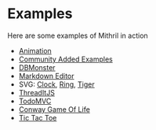 # Examples

Here are some examples of Mithril in action

- [Animation](http://cdn.rawgit.com/MithrilJS/mithril.js/master/examples/animation/mosaic.html)
- [Community Added Examples](https://how-to-mithril.js.org)
- [DBMonster](http://cdn.rawgit.com/MithrilJS/mithril.js/master/examples/dbmonster/mithril/index.html)
- [Markdown Editor](http://cdn.rawgit.com/MithrilJS/mithril.js/master/examples/editor/index.html)
- SVG: [Clock](http://cdn.rawgit.com/MithrilJS/mithril.js/master/examples/svg/clock.html), [Ring](http://cdn.rawgit.com/MithrilJS/mithril.js/master/examples/svg/ring.html), [Tiger](http://cdn.rawgit.com/MithrilJS/mithril.js/master/examples/svg/tiger.html)
- [ThreadItJS](http://cdn.rawgit.com/MithrilJS/mithril.js/master/examples/threaditjs/index.html)
- [TodoMVC](http://cdn.rawgit.com/MithrilJS/mithril.js/master/examples/todomvc/index.html)
- [Conway Game Of Life](https://tinyurl.com/w6bw6uy)
- [Tic Tac Toe](https://tinyurl.com/sgah7jl)

